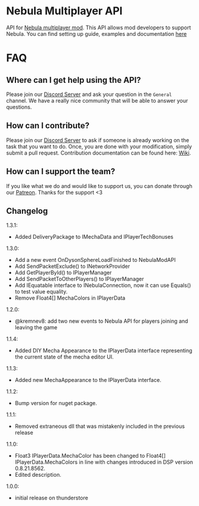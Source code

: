 # Nebula Multiplayer API

API for [Nebula multiplayer mod](https://dsp.thunderstore.io/package/nebula/NebulaMultiplayerMod/). This API allows mod developers to support Nebula. You can find setting up guide, examples and documentation [here](https://github.com/hubastard/nebula/wiki)

# FAQ

## Where can I get help using the API?

Please join our [Discord Server](https://discord.gg/UHeB2QvgDa) and ask your question in the `General` channel. We have a really nice community that will be able to answer your questions.

## How can I contribute?

Please join our [Discord Server](https://discord.gg/UHeB2QvgDa) to ask if someone is already working on the task that you want to do. Once, you are done with your modification, simply submit a pull request. Contribution documentation can be found here: [Wiki](https://github.com/hubastard/nebula/wiki/Setting-up-a-development-environment).

## How can I support the team?

If you like what we do and would like to support us, you can donate through our [Patreon](https://www.patreon.com/nebula_mod_team). Thanks for the support <3
## Changelog

1.3.1:

- Added DeliveryPackage to IMechaData and IPlayerTechBonuses

1.3.0:

- Add a new event OnDysonSphereLoadFinished to NebulaModAPI
- Add SendPacketExclude<T>() to INetworkProvider
- Add GetPlayerById() to IPlayerManager
- Add SendPacketToOtherPlayers<T>() to IPlayerManager
- Add IEquatable interface to INebulaConnection, now it can use Equals() to test value equality.
- Remove Float4[] MechaColors in IPlayerData

1.2.0:

- @kremnev8: add two new events to Nebula API for players joining and leaving the game

1.1.4:

- Added DIY Mecha Appearance to the IPlayerData interface representing the current state of the mecha editor UI.

1.1.3:

- Added new MechaAppearance to the IPlayerData interface.

1.1.2:

- Bump version for nuget package.

1.1.1:

- Removed extraneous dll that was mistakenly included in the previous release

1.1.0:

- Float3 IPlayerData.MechaColor has been changed to Float4[] IPlayerData.MechaColors in line with changes introduced in DSP version 0.8.21.8562.
- Edited description.

1.0.0:

- initial release on thunderstore
